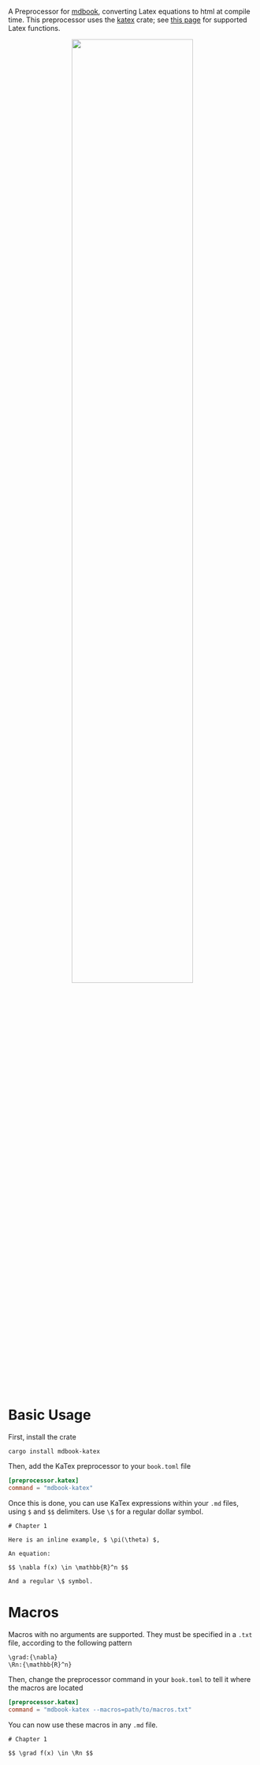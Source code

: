A Preprocessor for [mdbook](https://github.com/rust-lang/mdBook), converting Latex equations to html at compile time. This preprocessor uses the [katex](https://github.com/xu-cheng/katex-rs) crate; see [this page](https://katex.org/docs/supported.html) for supported Latex functions.


<p align="center">
  <img width="70%" height="70%" src="https://github.com/lzanini/mdbook-katex/blob/master/katex_mathjax.gif">
</p>

# Basic Usage

First, install the crate

```
cargo install mdbook-katex
```

Then, add the KaTex preprocessor to your `book.toml` file

```toml
[preprocessor.katex]
command = "mdbook-katex"
```

Once this is done, you can use KaTex expressions within your `.md` files, using `$` and `$$` delimiters. Use `\$` for a regular dollar symbol.

```
# Chapter 1

Here is an inline example, $ \pi(\theta) $, 

An equation:

$$ \nabla f(x) \in \mathbb{R}^n $$

And a regular \$ symbol.
```

# Macros

Macros with no arguments are supported. They must be specified in a `.txt` file, according to the following pattern

```txt
\grad:{\nabla}
\Rn:{\mathbb{R}^n}
```

Then, change the preprocessor command in your `book.toml` to tell it where the macros are located 

```toml
[preprocessor.katex]
command = "mdbook-katex --macros=path/to/macros.txt"
```

You can now use these macros in any `.md` file.

```
# Chapter 1

$$ \grad f(x) \in \Rn $$
```
